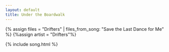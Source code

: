 ```yaml
---
layout: default
title: Under the Boardwalk
---
```


{% assign files = "Drifters" | files_from_song: "Save the Last Dance for Me" %}
{%assign artist = "Drifters"%}


{% include song.html %}
